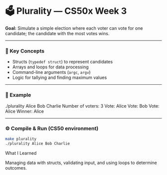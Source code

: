# 🗳 Plurality — CS50x Week 3

**Goal:** Simulate a simple election where each voter can vote for one candidate; the candidate with the most votes wins.

---

### 🧠 Key Concepts
- Structs (`typedef struct`) to represent candidates  
- Arrays and loops for data processing  
- Command-line arguments (`argc`, `argv`)  
- Logic for tallying and finding maximum values  

---

### 🧩 Example

./plurality Alice Bob Charlie
Number of voters: 3
Vote: Alice
Vote: Bob
Vote: Alice
Winner: Alice


---

### ⚙️ Compile & Run (CS50 environment)
```bash
make plurality
./plurality Alice Bob Charlie
```

What I Learned

Managing data with structs, validating input, and using loops to determine outcomes.